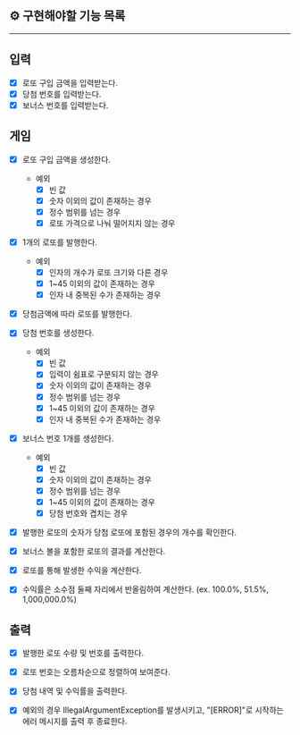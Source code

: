 ## ⚙ 구현해야할 기능 목록

<hr/>

## 입력

- [x] 로또 구입 금액을 입력받는다.
- [x] 당첨 번호를 입력받는다.
- [x] 보너스 번호를 입력받는다.

## 게임

- [x] 로또 구입 금액을 생성한다.
    - 예외
        - [x] 빈 값
        - [x] 숫자 이외의 값이 존재하는 경우
        - [x] 정수 범위를 넘는 경우
        - [x] 로또 가격으로 나눠 떨어지지 않는 경우

- [x] 1개의 로또를 발행한다.
    - 예외
        - [x] 인자의 개수가 로또 크기와 다른 경우
        - [x] 1~45 이외의 값이 존재하는 경우
        - [x] 인자 내 중복된 수가 존재하는 경우

- [x] 당첨금액에 따라 로또를 발행한다.

- [x] 당첨 번호를 생성한다.
    - 예외
        - [x] 빈 값
        - [x] 입력이 쉼표로 구분되지 않는 경우
        - [x] 숫자 이외의 값이 존재하는 경우
        - [x] 정수 범위를 넘는 경우
        - [x] 1~45 이외의 값이 존재하는 경우
        - [x] 인자 내 중복된 수가 존재하는 경우

- [x] 보너스 번호 1개를 생성한다.
    - 예외
        - [x] 빈 값
        - [x] 숫자 이외의 값이 존재하는 경우
        - [x] 정수 범위를 넘는 경우
        - [x] 1~45 이외의 값이 존재하는 경우
        - [x] 당첨 번호와 겹치는 경우

- [x] 발행한 로또의 숫자가 당첨 로또에 포함된 경우의 개수를 확인한다.

- [x] 보너스 볼을 포함한 로또의 결과를 계산한다.

- [x] 로또를 통해 발생한 수익을 계산한다.

- [x] 수익률은 소수점 둘째 자리에서 반올림하여 계산한다. (ex. 100.0%, 51.5%, 1,000,000.0%)

## 출력

- [x] 발행한 로또 수량 및 번호를 출력한다.
- [x] 로또 번호는 오름차순으로 정렬하여 보여준다.
- [x] 당첨 내역 및 수익률을 출력한다.
- [x] 예외의 경우 IllegalArgumentException를 발생시키고, "[ERROR]"로 시작하는 에러 메시지를 출력 후 종료한다. 


